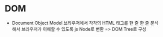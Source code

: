 # DOM

- Document Object Model
  브라우저에서 각각의 HTML 태그를 한 줄 한 줄 분석해서 브라우저가 이해할 수 있도록 js Node로 변환
  => DOM Tree로 구성
